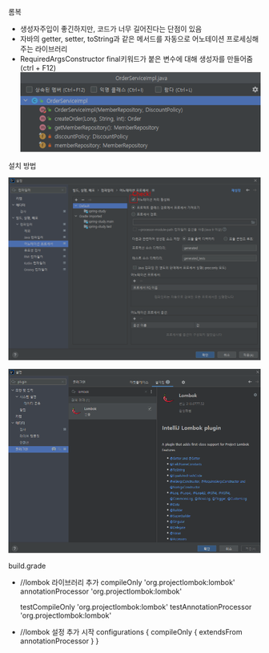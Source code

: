 롬복
 - 생성자주입이 좋긴하지만, 코드가 너무 길어진다는 단점이 있음
 - 자바의 getter, setter, toString과 같은 메서드를 자동으로 어노테이션 프로세싱해주는 라이브러리
 - RequiredArgsConstructor final키워드가 붙은 변수에 대해 생성자를 만들어줌(ctrl + F12)
![img_21.png](img_21.png)

설치 방법

![img_19.png](img_19.png)

![img_20.png](img_20.png)

build.grade
 - 	//lombok 라이브러리 추가
      compileOnly 'org.projectlombok:lombok'
      annotationProcessor 'org.projectlombok:lombok'

	testCompileOnly 'org.projectlombok:lombok'
	testAnnotationProcessor 'org.projectlombok:lombok'
 - //lombok 설정 추가 시작
configurations {
compileOnly {
extendsFrom annotationProcessor
}
}
